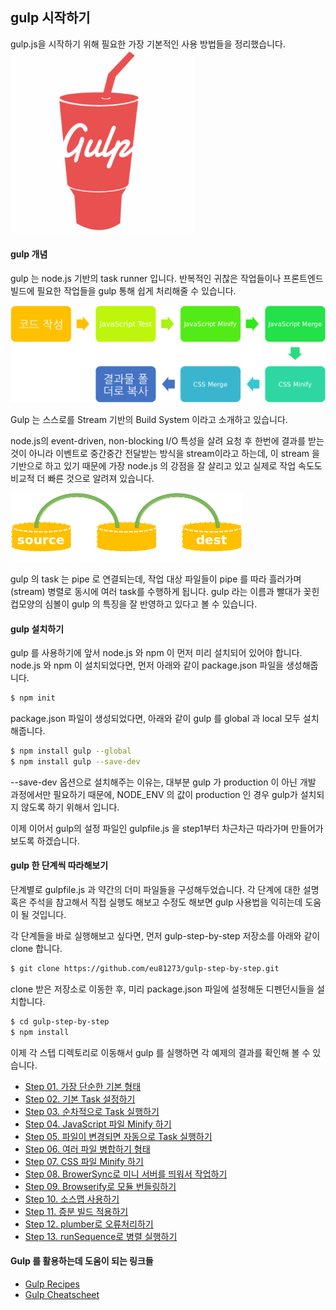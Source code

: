 ## gulp 시작하기

gulp.js을 시작하기 위해 필요한 가장 기본적인 사용 방법들을 정리했습니다.
![gulp](./gulp01.png)

#### gulp 개념
gulp 는 node.js 기반의 task runner 입니다. 반복적인 귀찮은 작업들이나 프론트엔드 빌드에 필요한 작업들을 gulp 통해 쉽게 처리해줄 수 있습니다.

![프론트엔드에서 반복적으로 하는 작업들](./gulp02.png)

Gulp 는 스스로를 Stream 기반의 Build System 이라고 소개하고 있습니다.

node.js의 event-driven, non-blocking I/O 특성을 살려 요청 후 한번에 결과를 받는 것이 아니라 이벤트로 중간중간 전달받는 방식을 stream이라고 하는데,
이 stream 을 기반으로 하고 있기 때문에 가장 node.js 의 강점을 잘 살리고 있고 실제로 작업 속도도 비교적 더 빠른 것으로 알려져 있습니다.

![gulp의 특징](./gulp03.png)

gulp 의 task 는 pipe 로 연결되는데, 작업 대상 파일들이 pipe 를 따라 흘러가며(stream) 병렬로 동시에 여러 task를 수행하게 됩니다. gulp 라는 이름과 빨대가 꽂힌 컵모양의 심볼이 gulp 의 특징을 잘 반영하고 있다고 볼 수 있습니다.


#### gulp 설치하기

gulp 를 사용하기에 앞서 node.js 와 npm 이 먼저 미리 설치되어 있어야 합니다. node.js 와 npm 이 설치되었다면, 먼저 아래와 같이 package.json 파일을 생성해줍니다.

```bash
$ npm init
```

package.json 파일이 생성되었다면, 아래와 같이 gulp 를 global 과 local 모두 설치해줍니다.

```bash
$ npm install gulp --global
$ npm install gulp --save-dev
```

--save-dev 옵션으로 설치해주는 이유는, 대부분 gulp 가 production 이 아닌 개발 과정에서만 필요하기 때문에, NODE_ENV 의 값이 production 인 경우 gulp가 설치되지 않도록 하기 위해서 입니다.

이제 이어서 gulp의 설정 파일인 gulpfile.js 을 step1부터 차근차근 따라가며 만들어가보도록 하겠습니다.


#### gulp 한 단계씩 따라해보기
단계별로 gulpfile.js 과 약간의 더미 파일들을 구성해두었습니다. 각 단계에 대한 설명 혹은 주석을 참고해서 직접 실행도 해보고 수정도 해보면 gulp 사용법을 익히는데 도움이 될 것입니다.

각 단계들을 바로 실행해보고 싶다면, 먼저 gulp-step-by-step 저장소를 아래와 같이 clone 합니다.

```bash
$ git clone https://github.com/eu81273/gulp-step-by-step.git
```

clone 받은 저장소로 이동한 후, 미리 package.json 파일에 설정해둔 디펜던시들을 설치합니다.

```bash
$ cd gulp-step-by-step
$ npm install
```

이제 각 스텝 디렉토리로 이동해서 gulp 를 실행하면 각 예제의 결과를 확인해 볼 수 있습니다.


- [Step 01. 가장 단순한 기본 형태](https://github.com/eu81273/gulp-step-by-step/tree/master/step01_hello_world)
- [Step 02. 기본 Task 설정하기](https://github.com/eu81273/gulp-step-by-step/tree/master/step02_default_task)
- [Step 03. 순차적으로 Task 실행하기](https://github.com/eu81273/gulp-step-by-step/tree/master/step03_series)
- [Step 04. JavaScript 파일 Minify 하기](https://github.com/eu81273/gulp-step-by-step/tree/master/step04_uglify)
- [Step 05. 파일이 변경되면 자동으로 Task 실행하기](https://github.com/eu81273/gulp-step-by-step/tree/master/step05_watch)
- [Step 06. 여러 파일 병합하기 형태](https://github.com/eu81273/gulp-step-by-step/tree/master/step06_concat)
- [Step 07. CSS 파일 Minify 하기](https://github.com/eu81273/gulp-step-by-step/tree/master/step07_css_minify)
- [Step 08. BrowerSync로 미니 서버를 띄워서 작업하기](https://github.com/eu81273/gulp-step-by-step/tree/master/step08_browser_sync)
- [Step 09. Browserify로 모듈 번들링하기](https://github.com/eu81273/gulp-step-by-step/tree/master/step09_browserify)
- [Step 10. 소스맵 사용하기](https://github.com/eu81273/gulp-step-by-step/tree/master/step10_sourcemaps)
- [Step 11. 증분 빌드 적용하기](https://github.com/eu81273/gulp-step-by-step/tree/master/step11_incremental_build)
- [Step 12. plumber로 오류처리하기](https://github.com/eu81273/gulp-step-by-step/tree/master/step12_plumber)
- [Step 13. runSequence로 병렬 실행하기](https://github.com/eu81273/gulp-step-by-step/tree/master/step13_run_sequence)

#### Gulp 를 활용하는데 도움이 되는 링크들
- [Gulp Recipes](https://github.com/gulpjs/gulp/tree/master/docs/recipes)
- [Gulp Cheatscheet](https://github.com/osscafe/gulp-cheatsheet)
